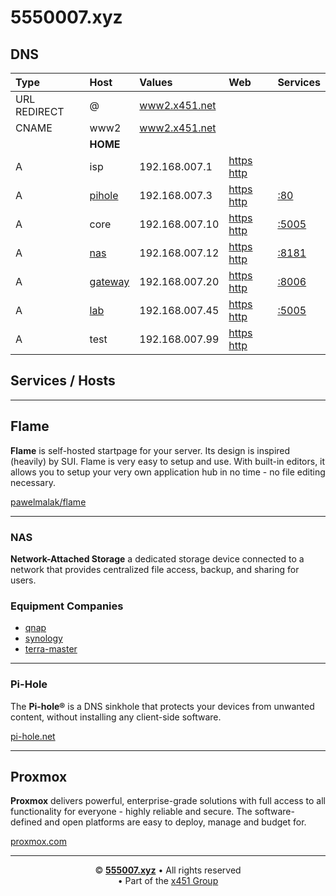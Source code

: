 # 5550007.xyz


## DNS

| Type         | Host       | Values         | Web                                                                    | Services |
| :----------- | :--------- | :------------- | :--------------------------------------------------------------------- | :------- |
| URL REDIRECT | @          | [www2.x451.net](https://www2.x451.net) |
| CNAME        | www2       | [www2.x451.net](https://www2.x451.net) |
|              | **HOME**   |
| A            | isp                          | 192.168.007.1  | [https](https://isp.555007.xyz)      [http](http://isp.555007.xyz)     |
| A            | [pihole](./#pi-hole)  | 192.168.007.3  | [https](https://pihole.555007.xyz)   [http](http://pihole.555007.xyz)  | [:80](http://pihole.555007.xyz/admin)    |
| A            | core                         | 192.168.007.10 | [https](https://core.555007.xyz)     [http](http://core.555007.xyz)    | [:5005](http://core.555007.xyz:5005)     |
| A            | [nas](./#nas)         | 192.168.007.12 | [https](https://nas.555007.xyz)      [http](http://nas.555007.xyz)     | [:8181](https://nas.555007.xyz:8181)     |
| A            | [gateway](./#proxmox) | 192.168.007.20 | [https](https://gateway.555007.xyz)  [http](http://gateway.555007.xyz) | [:8006](https://gateway.555007.xyz:8006) |
| A            | [lab](./#flame)                | 192.168.007.45 | [https](https://lab.555007.xyz)      [http](http://lab.555007.xyz)     | [:5005](http://lab.555007.xyz:5005)      |
| A            | test                         | 192.168.007.99 | [https](https://test.555007.xyz)     [http](http://test.555007.xyz)    |



## Services / Hosts

---

## Flame
**Flame** is self-hosted startpage for your server. Its design is inspired (heavily) by SUI. Flame is very easy to setup and use. With built-in editors, it allows you to setup your very own application hub in no time - no file editing necessary.

[pawelmalak/flame](https://github.com/pawelmalak/flame)

---

### NAS
**Network-Attached Storage** a dedicated storage device connected to a network that provides centralized file access, backup, and sharing for users.

### Equipment Companies

- [qnap](https://www.qnap.com/en-us)
- [synology](https://www.synology.com/en-ca)
- [terra-master](https://www.terra-master.com/global/)

---

### Pi-Hole
The **Pi-hole®** is a DNS sinkhole that protects your devices from unwanted content, without installing any client-side software.

[pi-hole.net](https://pi-hole.net/)

---

## Proxmox
**Proxmox** delivers powerful, enterprise-grade solutions with full access to all functionality for everyone - highly reliable and secure.
The software-defined and open platforms are easy to deploy, manage and budget for.

[proxmox.com](https://www.proxmox.com/en/)

---
<p align="center">&copy; <b><a href="http://555007.xyz">555007.xyz</a></b> • All rights reserved<br> • Part of the <a href="http://x451.net">x451 Group</a></p>

